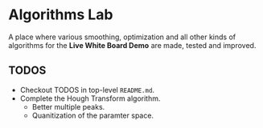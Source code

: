 # Algorithms Lab
A place where various smoothing, optimization and all other kinds of algorithms for the **Live White Board Demo** are made, tested and improved.

## TODOS
- Checkout TODOS in top-level `README.md`.
- Complete the Hough Transform algorithm.
  - Better multiple peaks.
  - Quanitization of the paramter space.